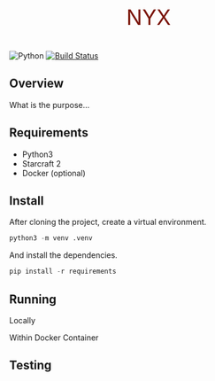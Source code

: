 
<p align="center" style="color:#7a1306;font-size:38px">NYX</p>

![Python](https://img.shields.io/badge/python-v3-blue.svg)
[![Build Status](https://travis-ci.org/rsmall/nyx.svg?branch=master)](https://travis-ci.org/rsmall/nyx)

## Overview

What is the purpose...


## Requirements

- Python3
- Starcraft 2
- Docker (optional)


## Install

After cloning the project, create a virtual environment.

```python
python3 -m venv .venv
```

And install the dependencies.

```python
pip install -r requirements
```


## Running

Locally

Within Docker Container

## Testing
